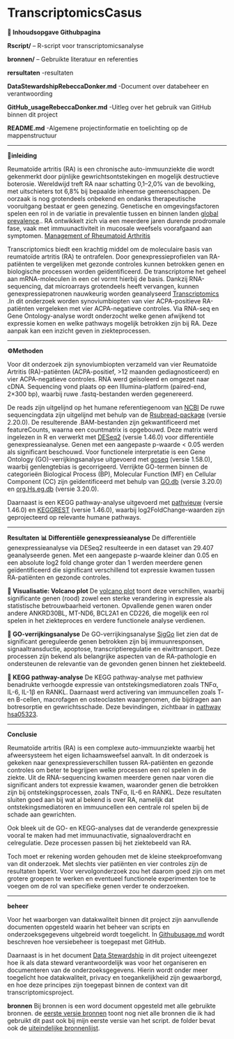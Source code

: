 # TranscriptomicsCasus

**📄 Inhoudsopgave Githubpagina**

**Rscript/**  – R-script voor transcriptomicsanalyse

**bronnen/** – Gebruikte literatuur en referenties

**rersultaten** -resultaten

**DataStewardshipRebeccaDonker.md** -Document over databeheer en verantwoording

**GitHub_usageRebeccaDonker.md** -Uitleg over het gebruik van GitHub binnen dit project

**README.md** -Algemene projectinformatie en toelichting op de mappenstructuur

---


**🧾inleiding**

Reumatoïde artritis (RA) is een chronische auto-immuunziekte die wordt gekenmerkt door pijnlijke gewrichtsontstekingen en mogelijk destructieve boterosie. Wereldwijd treft RA naar schatting 0,1–2,0% van de bevolking, met uitschieters tot 6,8% bij bepaalde inheemse gemeenschappen. De oorzaak is nog grotendeels onbekend en ondanks therapeutische vooruitgang bestaat er geen genezing. Genetische en omgevingsfactoren spelen een rol in de variatie in prevalentie tussen en binnen landen [global prevalence](https://link.springer.com/article/10.1007/s00296-020-04731-0).. RA ontwikkelt zich via een meerdere jaren durende prodromale fase, vaak met immuunactiviteit in mucosale weefsels voorafgaand aan symptomen. [Management of Rheumatoid Arthritis](https://www.mdpi.com/2073-4409/10/11/2857) 


Transcriptomics biedt een krachtig middel om de moleculaire basis van reumatoïde artritis (RA) te ontrafelen. Door genexpressieprofielen van RA-patiënten te vergelijken met gezonde controles kunnen betrokken genen en biologische processen worden geïdentificeerd. De transcriptome het geheel aan mRNA-moleculen in een cel vormt hierbij de basis. Dankzij RNA-sequencing, dat microarrays grotendeels heeft vervangen, kunnen genexpressiepatronen nauwkeurig worden geanalyseerd [Transcriptomics](https://www.sciencedirect.com/science/article/pii/S1367593112001585) .In dit onderzoek worden synoviumbiopten van vier ACPA-positieve RA-patiënten vergeleken met vier ACPA-negatieve controles. Via RNA-seq en Gene Ontology-analyse wordt onderzocht welke genen afwijkend tot expressie komen en welke pathways mogelijk betrokken zijn bij RA. Deze aanpak kan een inzicht geven in ziekteprocessen.



---

**⚙️Methoden**

Voor dit onderzoek zijn synoviumbiopten verzameld van vier Reumatoïde Artritis (RA)-patiënten (ACPA-positief, >12 maanden gediagnosticeerd) en vier ACPA-negatieve controles. RNA werd geïsoleerd en omgezet naar cDNA. Sequencing vond plaats op een Illumina-platform (paired-end, 2×300 bp), waarbij ruwe .fastq-bestanden werden gegenereerd.


De reads zijn uitgelijnd op het humane referentiegenoom van [NCBI](https://www.ncbi.nlm.nih.gov/datasets/genome/GCF_000001405.40/)  De ruwe sequencingdata zijn uitgelijnd met behulp van de [Rsubread-package](https://bioconductor.org/packages/release/bioc/html/Rsubread.html) (versie 2.20.0). De resulterende .BAM-bestanden zijn gekwantificeerd met featureCounts, waarna een countmatrix is opgebouwd. Deze matrix werd ingelezen in R en verwerkt met [DESeq2](https://bioconductor.org/packages/release/bioc/html/DESeq2.html) (versie 1.46.0) voor differentiële genexpressieanalyse. Genen met een aangepaste p-waarde < 0.05 werden als significant beschouwd.
Voor functionele interpretatie is een Gene Ontology (GO)-verrijkingsanalyse uitgevoerd met [goseq](https://bioconductor.org/packages/release/bioc/html/DESeq2.html) (versie 1.58.0), waarbij genlengtebias is gecorrigeerd. Verrijkte GO-termen binnen de categorieën Biological Process (BP), Molecular Function (MF) en Cellular Component (CC) zijn geïdentificeerd met behulp van [GO.db](https://bioconductor.org/packages/release/data/annotation/html/GO.db.html) (versie 3.20.0) en [org.Hs.eg.db](https://bioconductor.org/packages/release/data/annotation/html/org.Hs.eg.db.html) (versie 3.20.0).




Daarnaast is een KEGG pathway-analyse uitgevoerd met [pathvieuw](https://bioconductor.org/packages/release/bioc/html/pathview.html) (versie 1.46.0) en [KEGGREST](https://bioconductor.org/packages/release/bioc/html/KEGGREST.html) (versie 1.46.0), waarbij log2FoldChange-waarden zijn geprojecteerd op relevante humane pathways.

---


**Resultaten**
**📊 Differentiële genexpressieanalyse**
De differentiële genexpressieanalyse via DESeq2 resulteerde in een dataset van 29.407 geanalyseerde genen. Met een aangepaste p-waarde kleiner dan 0.05 en een absolute log2 fold change groter dan 1 werden meerdere genen geïdentificeerd die significant verschillend tot expressie kwamen tussen RA-patiënten en gezonde controles.

**🌋 Visualisatie: Volcano plot**
De [volcano plot](https://github.com/RebeccaDonker/TranscriptomicsCasus/blob/main/resultaten/volcano%20plot.png) toont deze verschillen, waarbij significante genen (rood) zowel een sterke verandering in expressie als statistische betrouwbaarheid vertonen. Opvallende genen waren onder andere ANKRD30BL, MT-ND6, BCL2A1 en CD226, die mogelijk een rol spelen in het ziekteproces en verdere functionele analyse verdienen.

**🧠 GO-verrijkingsanalyse**
De GO-verrijkingsanalyse [SigGo](https://github.com/RebeccaDonker/TranscriptomicsCasus/blob/main/resultaten/SigGo.txt) liet zien dat de significant gereguleerde genen betrokken zijn bij immuunresponsen, signaaltransductie, apoptose, transcriptieregulatie en eiwittransport. Deze processen zijn bekend als belangrijke aspecten van de RA-pathologie en ondersteunen de relevantie van de gevonden genen binnen het ziektebeeld.

**🧭 KEGG pathway-analyse**
De KEGG pathway-analyse met pathview benadrukte verhoogde expressie van ontstekingsmediatoren zoals TNFα, IL-6, IL-1β en RANKL. Daarnaast werd activering van immuuncellen zoals T- en B-cellen, macrofagen en osteoclasten waargenomen, die bijdragen aan botresorptie en gewrichtsschade. Deze bevindingen, zichtbaar in [pathway hsa05323](https://github.com/RebeccaDonker/TranscriptomicsCasus/blob/main/resultaten/hsa05323.pathview.png).


---

**Conclusie**


Reumatoïde artritis (RA) is een complexe auto-immuunziekte waarbij het afweersysteem het eigen lichaamsweefsel aanvalt. In dit onderzoek is gekeken naar genexpressieverschillen tussen RA-patiënten en gezonde controles om beter te begrijpen welke processen een rol spelen in de ziekte. Uit de RNA-sequencing kwamen meerdere genen naar voren die significant anders tot expressie kwamen, waaronder genen die betrokken zijn bij ontstekingsprocessen, zoals TNFα, IL-6 en RANKL. Deze resultaten sluiten goed aan bij wat al bekend is over RA, namelijk dat ontstekingsmediatoren en immuuncellen een centrale rol spelen bij de schade aan gewrichten.

Ook bleek uit de GO- en KEGG-analyses dat de veranderde genexpressie vooral te maken had met immuunactivatie, signaaloverdracht en celregulatie. Deze processen passen bij het ziektebeeld van RA.

Toch moet er rekening worden gehouden met de kleine steekproefomvang van dit onderzoek. Met slechts vier patiënten en vier controles zijn de resultaten bperkt. Voor vervolgonderzoek zou het daarom goed zijn om met grotere groepen te werken en eventueel functionele experimenten toe te voegen om de rol van specifieke genen verder te onderzoeken.


---

**beheer**


Voor het waarborgen van datakwaliteit binnen dit project zijn aanvullende documenten opgesteld waarin het beheer van scripts en onderzoeksgegevens uitgebreid wordt toegelicht. In [Githubusage.md](https://github.com/RebeccaDonker/TranscriptomicsCasus/blob/main/GitHub_usageRebeccaDonker.md ) wordt beschreven hoe versiebeheer is toegepast met GitHub. 


Daarnaast is in het document [Data Stewardship](https://github.com/RebeccaDonker/TranscriptomicsCasus/blob/main/DataStewardshipRebeccaDonker.md) in dit project uiteengezet hoe ik als data steward verantwoordelijk was voor het organiseren en documenteren van de onderzoeksgegevens. Hierin wordt onder meer toegelicht hoe datakwaliteit, privacy en toegankelijkheid zijn gewaarborgd, en hoe deze principes zijn toegepast binnen de context van dit transcriptomicsproject.

**bronnen**
Bij bronnen is een word document opgesteld met alle gebruikte bronnen. de [eerste versie bronnen](https://github.com/RebeccaDonker/TranscriptomicsCasus/blob/main/bronnen/Bronnen%20Transcriptomics%20casus.docx) toont nog niet alle bronnen die ik had gebruikt dit past ook bij mijn eerste versie van het script. de folder bevat ook de [uiteindelijke bronnenlijst](https://github.com/RebeccaDonker/TranscriptomicsCasus/blob/main/bronnen/tweede%20versie%20transcriptomics%20bronnen.docx).
 




